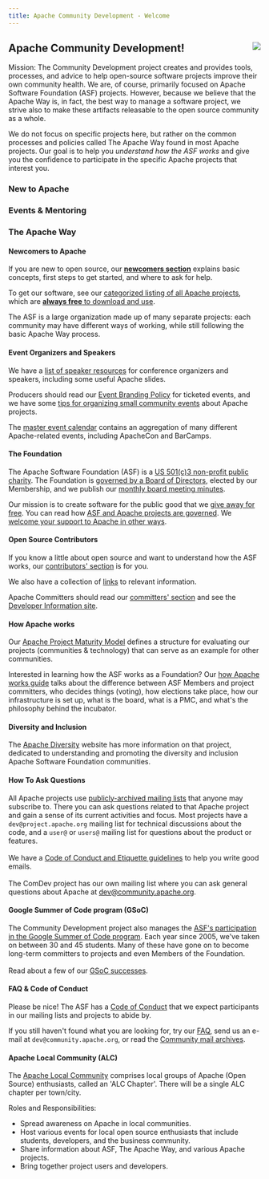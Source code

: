 ```yaml
---
title: Apache Community Development - Welcome
---
```


<div class="jumbotron">
<a href="https://www.apache.org/events/current-event.html"><img src="https://www.apache.org/events/current-event-125x125.png" style="float: right;"/></a>
<h2>Apache Community Development!</h2>

Mission: The Community Development project creates and provides tools,
processes, and advice to help open-source software projects improve their own
community health. We are, of course, primarily focused on Apache Software Foundation (ASF)
projects. However, because we believe that the Apache Way is, in fact, the
best way to manage a software project, we strive also to make these
artifacts releasable to the open source community as a whole.

We do not focus on
specific projects here, but rather on the common processes and policies
called The Apache Way found in most Apache projects. Our goal is to help you
<em>understand how the ASF works</em> and give you the confidence to participate
in the specific Apache projects that interest you.

</div>

<a name="Index-Startingpoints"></a>


<!-- Headers -->
<div class="row">
  <div class="col-md-4">
    <h3>New to Apache</h3>
  </div>
  <div class="col-md-4">
    <h3>Events & Mentoring</h3>
  </div>
  <div class="col-md-4">
    <h3>The Apache Way</h3>
  </div>
</div>

<!-- Row 1 -->
<div class="row">
    <div class="col-md-4">
        <h4>Newcomers to Apache</h4>
        <p>If you are new to open source, our <a href="newcomers/index.html"><b>newcomers section</b></a> explains basic concepts, first steps to get started, and where to ask for help.</p>
        <p>To get our software, see our <a href="https://projects.apache.org/projects.html?category" target="_blank">categorized listing of all Apache projects</a>, which are <a href="https://www.apache.org/free/"><b>always free</b> to download and use</a>.</p>
        <p>The ASF is a large organization made up of many separate projects: each community may have different ways of working, while still following the basic Apache Way process.</p>
    </div>
    <div class="col-md-4">
        <h4>Event Organizers and Speakers</h4>
        <p>We have a <a href="speakers/index.html">list of speaker resources</a> for conference organizers and speakers, including some useful Apache slides.</p>
        <p>Producers should read our <a href="https://www.apache.org/foundation/marks/events">Event Branding Policy</a> for ticketed events, and we have some <a href="events/small-events.html">tips for organizing small community events</a> about Apache projects.</p>
        <p>The <a href="https://events.apache.org/event/calendar.html">master event calendar</a> contains an aggregation of many different Apache-related events, including ApacheCon and BarCamps.</p>
    </div>
    <div class="col-md-4">
        <h4>The Foundation</h4>
        <p>The Apache Software Foundation (ASF) is a <a href="https://www.apache.org/foundation/">US 501(c)3 non-profit public charity</a>. The Foundation is <a href="https://www.apache.org/foundation/governance/">governed by a Board of Directors</a>, elected by our Membership, and we publish our <a href="https://www.apache.org/foundation/board/calendar.html">monthly board meeting minutes</a>.</p>
        <p>Our mission is to create software for the public good that we <a href="https://www.apache.org/free/">give away for free</a>. You can read how <a href="https://www.apache.org/foundation/governance/" target="_blank">ASF and Apache projects are governed</a>. We <a href="https://www.apache.org/foundation/contributing.html" target="_blank">welcome your support to Apache in other ways</a>.</p>
    </div>
</div>

<!-- Row 2 -->
<div class="row">
    <div class="col-md-4">
        <h4>Open Source Contributors</h4>
        <p>If you know a little about open source and want to understand how the ASF works, our <a href="contributors/index.html">contributors' section</a> is for you.</p>
        <p>We also have a collection of <a href="links.html">links</a> to relevant information.</p>
        <p>Apache Committers should read our <a href="committers/index.html">committers' section</a> and see the <a href="https://www.apache.org/dev/">Developer Information site</a>.</p>
    </div>
    <div class="col-md-4">
        <h4>How Apache works</h4>
        <p>Our <a href="apache-way/apache-project-maturity-model.html">Apache Project Maturity Model</a> defines a structure for evaluating our projects (communities & technology) that can serve as an example for other communities.</p>
        <p>Interested in learning how the ASF works as a Foundation? Our <a href="https://www.apache.org/foundation/how-it-works.html" target="_blank"> how Apache works guide</a> talks about the difference between ASF Members and project committers, who decides things (voting), how elections take place, how our infrastructure is set up, what is the board, what is a PMC, and what's the philosophy behind the incubator.</p>
    </div>
    <div class="col-md-4">
        <h4>Diversity and Inclusion</h4>
        <p>The <a href="http://diversity.apache.org/">Apache Diversity</a> website has more information
        on that project, dedicated to understanding and promoting the diversity and inclusion Apache Software Foundation communities.
        </p>
    </div>
</div>

<!-- Row 3 -->
<div class="row">
    <div class="col-md-4">
        <h4>How To Ask Questions</h4>
        <p>All Apache projects use <a href="https://lists.apache.org/">publicly-archived mailing lists</a> that anyone may subscribe
           to. There you can ask questions related to that Apache project and gain a sense of its current activities and focus.  Most projects have a
           <code>dev@project.apache.org</code> mailing list for technical discussions about the code, and a
           <code>user@</code> or <code>users@</code> mailing list for questions about the product or features.
           <br/><br/>
           We have a <a href="/contributors/etiquette">Code of Conduct and Etiquette guidelines</a> to help you write good emails.
           <br/><br/>
           The ComDev project has our own mailing list where you can ask general questions
           about Apache at <a href="https://lists.apache.org/list.html?dev@community.apache.org:lte=3M:">dev@community.apache.org</a>.</p>
    </div>
    <div class="col-md-4">
          <h4>Google Summer of Code program (GSoC)</h4>
          <p>The Community Development project also manages the <a href="gsoc.html">ASF's participation in the Google Summer of Code program</a>. Each year since 2005, we've taken on between 30 and 45 students. Many of these have gone on to become long-term committers to projects and even Members of the Foundation.
          <br/><br/>
          Read about a few of our <a href="mentoring/experiences.html">GSoC successes</a>. </p>
        <!--
        <h4>Project Ideas</h4>
        <p>If you are looking for specific areas to get started contributing to open source, see our <a href="https://helpwanted.apache.org">Help Wanted site</a>, or the collection of <a href="https://s.apache.org/gsoc2013ideas">project ideas</a> created by GSoC mentors.</p>
        -->
    </div>
    <div class="col-md-4">
          <h4>FAQ & Code of Conduct</h4>
          <p>Please be nice! The ASF has a <a href="https://www.apache.org/foundation/policies/conduct">Code of Conduct</a> that we expect participants in our mailing lists and projects to abide by.</p>
          <p>If you still haven't found what you are looking for, try our <a href="newbiefaq.html">FAQ</a>, send us an e-mail at <code>dev@community.apache.org</code>, or read the <a href="https://lists.apache.org/list.html?dev@community.apache.org:lte=3M:" target="_blank">Community mail archives</a>.</p>
    </div>
</div>

<!-- Row 4 -->
<div class="row">
    <div class="col-md-4">
        <h4>Apache Local Community (ALC)</h4>
        <p>The <a href="https://s.apache.org/alc">Apache Local Community</a> comprises local groups of Apache (Open Source) enthusiasts, called an 'ALC Chapter'. There will be a single ALC chapter per town/city.
        </p>
        <p>Roles and Responsibilities:
            <ul>
                <li>Spread awareness on Apache in local communities.</li>
                <li>Host various events for local open source enthusiasts that include students, developers, and the business community.</li>
                <li>Share information about ASF, The Apache Way, and various Apache  projects.</li>
                <li>Bring together project users and developers.</li>
            </ul>
        </p>
    </div>
</div>

<div class="container" type="helpwanted" project="comdev" description="Community Development"></div>
<script src="https://helpwanted.apache.org/widget.js" type="text/javascript"></script>
<!-- dummy change (42) to test asf-site commit -->
